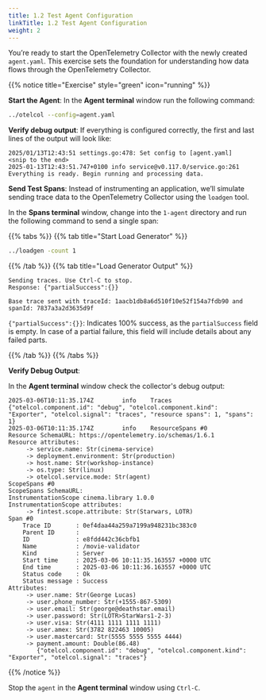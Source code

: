 ```yaml
---
title: 1.2 Test Agent Configuration
linkTitle: 1.2 Test Agent Configuration
weight: 2
---
```


You’re ready to start the OpenTelemetry Collector with the newly created `agent.yaml`. This exercise sets the foundation for understanding how data flows through the OpenTelemetry Collector.

{{% notice title="Exercise" style="green" icon="running" %}}

**Start the Agent**: In the **Agent terminal** window run the following command:

```bash { title="Start Collector" }
../otelcol --config=agent.yaml
```

**Verify debug output**: If everything is configured correctly, the first and last lines of the output will look like:

```text
2025/01/13T12:43:51 settings.go:478: Set config to [agent.yaml]
<snip to the end>
2025-01-13T12:43:51.747+0100 info service@v0.117.0/service.go:261 Everything is ready. Begin running and processing data.
```

**Send Test Spans**: Instead of instrumenting an application, we’ll simulate sending trace data to the OpenTelemetry Collector using the `loadgen` tool.

In the **Spans terminal** window, change into the `1-agent` directory and run the following command to send a single span:

{{% tabs %}}
{{% tab title="Start Load Generator" %}}

```bash
../loadgen -count 1
```

{{% /tab %}}
{{% tab title="Load Generator Output" %}}

```text
Sending traces. Use Ctrl-C to stop.
Response: {"partialSuccess":{}}

Base trace sent with traceId: 1aacb1db8a6d510f10e52f154a7fdb90 and spanId: 7837a3a2d3635d9f
 ```

`{"partialSuccess":{}}`: Indicates 100% success, as the `partialSuccess` field is empty. In case of a partial failure, this field will include details about any failed parts.

{{% /tab %}}
{{% /tabs %}}

**Verify Debug Output**:

In the **Agent terminal** window check the collector's debug output:

```text
2025-03-06T10:11:35.174Z        info    Traces  {"otelcol.component.id": "debug", "otelcol.component.kind": "Exporter", "otelcol.signal": "traces", "resource spans": 1, "spans": 1}
2025-03-06T10:11:35.174Z        info    ResourceSpans #0
Resource SchemaURL: https://opentelemetry.io/schemas/1.6.1
Resource attributes:
     -> service.name: Str(cinema-service)
     -> deployment.environment: Str(production)
     -> host.name: Str(workshop-instance)
     -> os.type: Str(linux)
     -> otelcol.service.mode: Str(agent)
ScopeSpans #0
ScopeSpans SchemaURL:
InstrumentationScope cinema.library 1.0.0
InstrumentationScope attributes:
     -> fintest.scope.attribute: Str(Starwars, LOTR)
Span #0
    Trace ID       : 0ef4daa44a259a7199a948231bc383c0
    Parent ID      :
    ID             : e8fdd442c36cbfb1
    Name           : /movie-validator
    Kind           : Server
    Start time     : 2025-03-06 10:11:35.163557 +0000 UTC
    End time       : 2025-03-06 10:11:36.163557 +0000 UTC
    Status code    : Ok
    Status message : Success
Attributes:
     -> user.name: Str(George Lucas)
     -> user.phone_number: Str(+1555-867-5309)
     -> user.email: Str(george@deathstar.email)
     -> user.password: Str(LOTR>StarWars1-2-3)
     -> user.visa: Str(4111 1111 1111 1111)
     -> user.amex: Str(3782 822463 10005)
     -> user.mastercard: Str(5555 5555 5555 4444)
     -> payment.amount: Double(86.48)
        {"otelcol.component.id": "debug", "otelcol.component.kind": "Exporter", "otelcol.signal": "traces"}
```

{{% /notice %}}

Stop the `agent` in the **Agent terminal** window using `Ctrl-C`.
